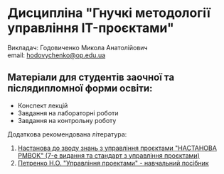 # Дисципліна "Гнучкі методології управління IT-проєктами"

Викладач: Годовиченко Микола Анатолійович<br>
email: hodovychenko@op.edu.ua

## Матеріали для студентів заочної та післядипломної форми освіти:

- Конспект лекцій
- Завдання на лабораторні роботи
- Завдання на контрольну роботу

Додаткова рекомендована література:

1. [Настанова до зводу знань з управління проєктами "НАСТАНОВА PMBOK" (7-е видання та стандарт з управління проєктами)](https://res2.weblium.site/res/65b233680835c5000feec557/65ca57d1d6ab06000f91bd67)
2. [Петренко Н.О. "Управління проектами" - навчальний посібник](https://moodle.znu.edu.ua/pluginfile.php/570703/mod_resource/content/0/%D0%9D%D0%B0%D0%B2%D1%87%D0%B0%D0%BB%D1%8C%D0%BD%D0%B8%D0%B9%20%D0%BF%D0%BE%D1%81%D1%96%D0%B1%D0%BD%D0%B8%D0%BA_2.pdf)
